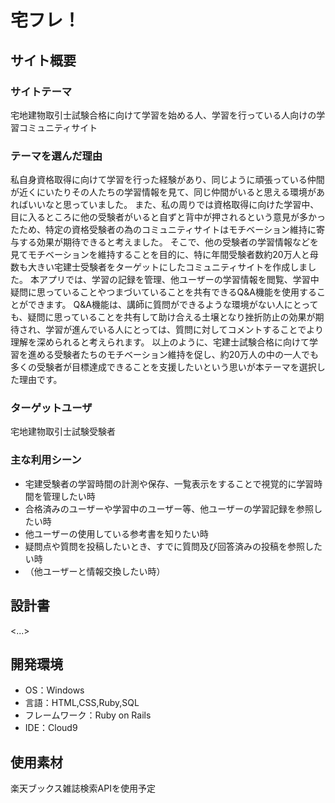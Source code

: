 # 宅フレ！

## サイト概要
### サイトテーマ
宅地建物取引士試験合格に向けて学習を始める人、学習を行っている人向けの学習コミュニティサイト

### テーマを選んだ理由
私自身資格取得に向けて学習を行った経験があり、同じように頑張っている仲間が近くにいたりその人たちの学習情報を見て、同じ仲間がいると思える環境があればいいなと思っていました。
また、私の周りでは資格取得に向けた学習中、目に入るところに他の受験者がいると自ずと背中が押されるという意見が多かったため、特定の資格受験者の為のコミュニティサイトはモチベーション維持に寄与する効果が期待できると考えました。
そこで、他の受験者の学習情報などを見てモチベーションを維持することを目的に、特に年間受験者数約20万人と母数も大きい宅建士受験者をターゲットにしたコミュニティサイトを作成しました。
本アプリでは、学習の記録を管理、他ユーザーの学習情報を閲覧、学習中疑問に思っていることやつまづいていることを共有できるQ&A機能を使用することができます。
Q&A機能は、講師に質問ができるような環境がない人にとっても、疑問に思っていることを共有して助け合える土壌となり挫折防止の効果が期待され、学習が進んでいる人にとっては、質問に対してコメントすることでより理解を深められると考えられます。
以上のように、宅建士試験合格に向けて学習を進める受験者たちのモチベーション維持を促し、約20万人の中の一人でも多くの受験者が目標達成できることを支援したいという思いが本テーマを選択した理由です。

### ターゲットユーザ
宅地建物取引士試験受験者

### 主な利用シーン
- 宅建受験者の学習時間の計測や保存、一覧表示をすることで視覚的に学習時間を管理したい時
- 合格済みのユーザーや学習中のユーザー等、他ユーザーの学習記録を参照したい時
- 他ユーザーの使用している参考書を知りたい時
- 疑問点や質問を投稿したいとき、すでに質問及び回答済みの投稿を参照したい時
- （他ユーザーと情報交換したい時）

## 設計書
<...>

## 開発環境
- OS：Windows
- 言語：HTML,CSS,Ruby,SQL
- フレームワーク：Ruby on Rails
- IDE：Cloud9

## 使用素材
楽天ブックス雑誌検索APIを使用予定

